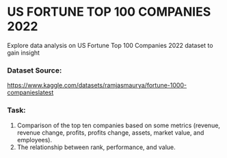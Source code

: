 # US FORTUNE TOP 100 COMPANIES 2022
Explore data analysis on US Fortune Top 100 Companies 2022 dataset to gain insight

### Dataset Source:
https://www.kaggle.com/datasets/ramjasmaurya/fortune-1000-companieslatest

### Task:
1. Comparison of the top ten companies based on some metrics (revenue, revenue change, profits, profits change, assets, market value, and employees).
2. The relationship between rank, performance, and value.
